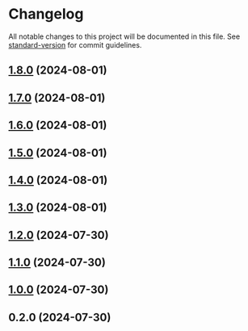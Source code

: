 # Changelog

All notable changes to this project will be documented in this file. See [standard-version](https://github.com/conventional-changelog/standard-version) for commit guidelines.

## [1.8.0](https://github.com/notNilton/recyon/compare/v1.7.0...v1.8.0) (2024-08-01)

## [1.7.0](https://github.com/notNilton/recyon/compare/v1.6.0...v1.7.0) (2024-08-01)

## [1.6.0](https://github.com/notNilton/recyon/compare/v1.5.0...v1.6.0) (2024-08-01)

## [1.5.0](https://github.com/notNilton/recyon/compare/v1.4.0...v1.5.0) (2024-08-01)

## [1.4.0](https://github.com/notNilton/recyon/compare/v1.3.0...v1.4.0) (2024-08-01)

## [1.3.0](https://github.com/notNilton/recyon/compare/v1.2.0...v1.3.0) (2024-08-01)

## [1.2.0](https://github.com/notNilton/recyon/compare/v1.1.0...v1.2.0) (2024-07-30)

## [1.1.0](https://github.com/notNilton/recyon/compare/v1.0.0...v1.1.0) (2024-07-30)

## [1.0.0](https://github.com/notNilton/recyon/compare/v0.2.0...v1.0.0) (2024-07-30)

## 0.2.0 (2024-07-30)
